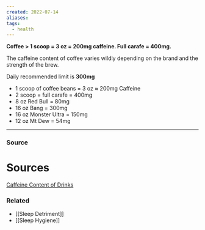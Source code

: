 ```yaml
---
created: 2022-07-14
aliases: 
tags:
  - health
---
```

**Coffee > 1 scoop = 3 oz = 200mg caffeine. Full carafe = 400mg.**

The caffeine content of coffee varies wildly depending on the brand and the strength of the brew. 

Daily recommended limit is **300mg**

- 1 scoop of coffee beans = 3 oz ≈ 200mg Caffeine
- 2 scoop = full carafe = 400mg
- 8 oz Red Bull = 80mg
- 16 oz Bang = 300mg
- 16 oz Monster Ultra = 150mg
- 12 oz Mt Dew = 54mg

****
### Source

# Sources

[Caffeine Content of Drinks](https://www.caffeineinformer.com/the-caffeine-database)

### Related
- [[Sleep Detriment]] 
- [[Sleep Hygiene]]